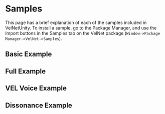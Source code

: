 # Samples

This page has a brief explanation of each of the samples included in VelNetUnity. To install a sample, go to the Package Manager, and use the Import buttons in the Samples tab on the VelNet package (`Window->Package Manager->VelNet->Samples`).

## Basic Example

## Full Example

## VEL Voice Example

## Dissonance Example
